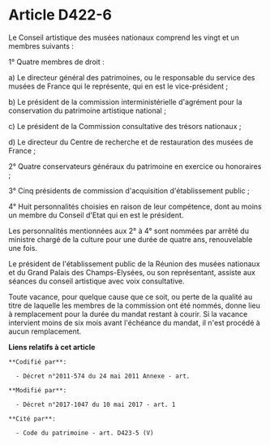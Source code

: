 # Article D422-6

Le Conseil artistique des musées nationaux comprend les vingt et un membres suivants :

1° Quatre membres de droit :

a) Le directeur général des patrimoines, ou le responsable du service des musées de France qui le représente, qui en est le
vice-président ;

b) Le président de la commission interministérielle d'agrément pour la conservation du patrimoine artistique national ;

c) Le président de la Commission consultative des trésors nationaux ;

d) Le directeur du Centre de recherche et de restauration des musées de France ;

2° Quatre conservateurs généraux du patrimoine en exercice ou honoraires ;

3° Cinq présidents de commission d'acquisition d'établissement public ;

4° Huit personnalités choisies en raison de leur compétence, dont au moins un membre du Conseil d'Etat qui en est le
président.

Les personnalités mentionnées aux 2° à 4° sont nommées par arrêté du ministre chargé de la culture pour une durée de quatre
ans, renouvelable une fois.

Le président de l'établissement public de la Réunion des musées nationaux et du Grand Palais des Champs-Elysées, ou son
représentant, assiste aux séances du conseil artistique avec voix consultative.

Toute vacance, pour quelque cause que ce soit, ou perte de la qualité au titre de laquelle les membres de la commission ont
été nommés, donne lieu à remplacement pour la durée du mandat restant à courir. Si la vacance intervient moins de six mois
avant l'échéance du mandat, il n'est procédé à aucun remplacement.

**Liens relatifs à cet article**

	**Codifié par**:

	  - Décret n°2011-574 du 24 mai 2011 Annexe - art.

	**Modifié par**:

	  - Décret n°2017-1047 du 10 mai 2017 - art. 1

	**Cité par**:

	  - Code du patrimoine - art. D423-5 (V)

